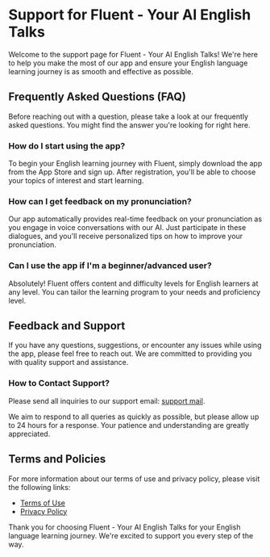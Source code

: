 # Support for Fluent - Your AI English Talks

Welcome to the support page for Fluent - Your AI English Talks! We're here to help you make the most of our app and ensure your English language learning journey is as smooth and effective as possible.

## Frequently Asked Questions (FAQ)

Before reaching out with a question, please take a look at our frequently asked questions. You might find the answer you're looking for right here.

### How do I start using the app?
To begin your English learning journey with Fluent, simply download the app from the App Store and sign up. After registration, you'll be able to choose your topics of interest and start learning.

### How can I get feedback on my pronunciation?
Our app automatically provides real-time feedback on your pronunciation as you engage in voice conversations with our AI. Just participate in these dialogues, and you'll receive personalized tips on how to improve your pronunciation.

### Can I use the app if I'm a beginner/advanced user?
Absolutely! Fluent offers content and difficulty levels for English learners at any level. You can tailor the learning program to your needs and proficiency level.

## Feedback and Support

If you have any questions, suggestions, or encounter any issues while using the app, please feel free to reach out. We are committed to providing you with quality support and assistance.

### How to Contact Support?

Please send all inquiries to our support email: [support mail](mailto:scofield665@gmail.com).

We aim to respond to all queries as quickly as possible, but please allow up to 24 hours for a response. Your patience and understanding are greatly appreciated.

## Terms and Policies

For more information about our terms of use and privacy policy, please visit the following links:

- [Terms of Use](https://www.apple.com/legal/internet-services/itunes/dev/stdeula/)
- [Privacy Policy](https://ventskus-roman.github.io/policy/privacy_eng)

Thank you for choosing Fluent - Your AI English Talks for your English language learning journey. We're excited to support you every step of the way.
